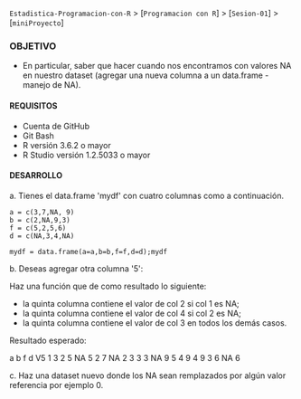 `Estadistica-Programacion-con-R` > [`Programacion con R`] > [`Sesion-01`] > [`miniProyecto`] 

### OBJETIVO  
 
- En particular, saber que hacer cuando nos encontramos con valores NA en nuestro dataset (agregar una nueva columna a un data.frame - manejo de NA).  

#### REQUISITOS
- Cuenta de GitHub  
- Git Bash  
- R versión 3.6.2 o mayor                                
- R Studio versión 1.2.5033 o mayor   

#### DESARROLLO

a. Tienes el data.frame 'mydf' con cuatro columnas como a continuación.
```{r}
a = c(3,7,NA, 9)
b = c(2,NA,9,3)
f = c(5,2,5,6)
d = c(NA,3,4,NA)
 
mydf = data.frame(a=a,b=b,f=f,d=d);mydf
```
b. Deseas agregar otra columna '5':

Haz una función que de como resultado lo siguiente:

- la quinta columna contiene el valor de col 2 si col 1 es NA;
- la quinta columna contiene el valor de col 4 si col 2 es NA;
- la quinta columna contiene el valor de col 3 en todos los demás casos.

Resultado esperado:
 
   a  b f  d V5
1  3  2 5 NA  5
2  7 NA 2  3  3
3 NA  9 5  4  9
4  9  3 6 NA  6

c. Haz una dataset nuevo donde los NA sean remplazados por algún valor referencia por ejemplo 0.



